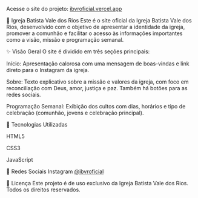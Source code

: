Acesse o site do projeto: [ibvroficial.vercel.app](https://ibvroficial.vercel.app)

🌿 Igreja Batista Vale dos Rios
Este é o site oficial da Igreja Batista Vale dos Rios, desenvolvido com o objetivo de apresentar a identidade da igreja, promover a comunhão e facilitar o acesso às informações importantes como a visão, missão e programação semanal.

✨ Visão Geral
O site é dividido em três seções principais:

Início: Apresentação calorosa com uma mensagem de boas-vindas e link direto para o Instagram da igreja.

Sobre: Texto explicativo sobre a missão e valores da igreja, com foco em reconciliação com Deus, amor, justiça e paz. Também há botões para as redes sociais.

Programação Semanal: Exibição dos cultos com dias, horários e tipo de celebração (comunhão, jovens e celebração principal).

🔧 Tecnologias Utilizadas

HTML5

CSS3

JavaScript 

📱 Redes Sociais
Instagram
[@ibvroficial](https://www.instagram.com/ibvroficial/)

📜 Licença
Este projeto é de uso exclusivo da Igreja Batista Vale dos Rios. Todos os direitos reservados.
